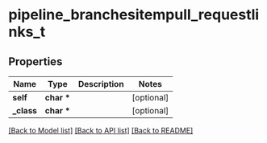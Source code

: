 # pipeline_branchesitempull_requestlinks_t

## Properties
Name | Type | Description | Notes
------------ | ------------- | ------------- | -------------
**self** | **char \*** |  | [optional] 
**_class** | **char \*** |  | [optional] 

[[Back to Model list]](../README.md#documentation-for-models) [[Back to API list]](../README.md#documentation-for-api-endpoints) [[Back to README]](../README.md)


